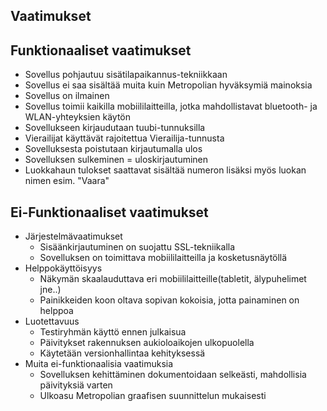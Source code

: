 ## Vaatimukset 

## Funktionaaliset vaatimukset
* Sovellus pohjautuu sisätilapaikannus-tekniikkaan
* Sovellus ei saa sisältää muita kuin Metropolian hyväksymiä mainoksia
* Sovellus on ilmainen
* Sovellus toimii kaikilla mobiililaitteilla, jotka mahdollistavat bluetooth- ja WLAN-yhteyksien käytön
* Sovellukseen kirjaudutaan tuubi-tunnuksilla
* Vierailijat käyttävät rajoitettua Vierailija-tunnusta
* Sovelluksesta poistutaan kirjautumalla ulos
* Sovelluksen sulkeminen = uloskirjautuminen
* Luokkahaun tulokset saattavat sisältää numeron lisäksi myös luokan nimen esim. "Vaara"
	
	
## Ei-Funktionaaliset vaatimukset
* Järjestelmävaatimukset
	* Sisäänkirjautuminen on suojattu SSL-tekniikalla
	* Sovelluksen on toimittava mobiililaitteilla ja kosketusnäytöllä
* Helppokäyttöisyys
	* Näkymän skaalauduttava eri mobiililaitteille(tabletit, älypuhelimet jne..)
	* Painikkeiden koon oltava sopivan kokoisia, jotta painaminen on helppoa
* Luotettavuus
	* Testiryhmän käyttö ennen julkaisua
	* Päivitykset rakennuksen aukioloaikojen ulkopuolella
	* Käytetään versionhallintaa kehityksessä
* Muita ei-funktionaalisia vaatimuksia
	* Sovelluksen kehittäminen dokumentoidaan selkeästi, mahdollisia päivityksiä varten
	* Ulkoasu Metropolian graafisen suunnittelun mukaisesti
	
	
	